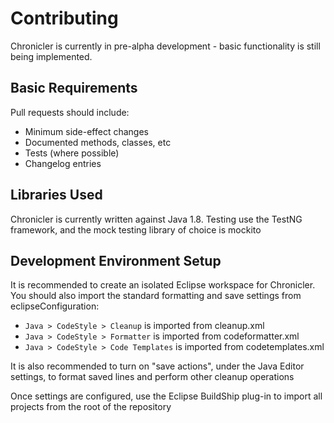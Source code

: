 # Contributing

Chronicler is currently in pre-alpha development - basic functionality is still being implemented.

## Basic Requirements

Pull requests should include:

- Minimum side-effect changes
- Documented methods, classes, etc
- Tests (where possible)
- Changelog entries

## Libraries Used

Chronicler is currently written against Java 1.8. Testing use the TestNG framework, and the mock testing library of choice is mockito

## Development Environment Setup

It is recommended to create an isolated Eclipse workspace for Chronicler. You should also import the standard formatting and save settings from eclipseConfiguration:

- `Java > CodeStyle > Cleanup` is imported from cleanup.xml
- `Java > CodeStyle > Formatter` is imported from codeformatter.xml
- `Java > CodeStyle > Code Templates` is imported from codetemplates.xml

It is also recommended to turn on "save actions", under the Java Editor settings, to format saved lines and perform other cleanup operations

Once settings are configured, use the Eclipse BuildShip plug-in to import all projects from the root of the repository
